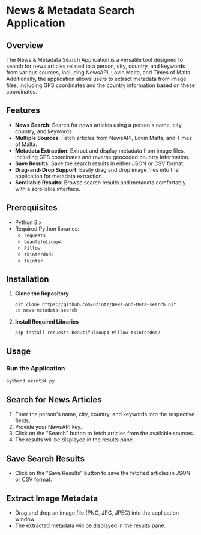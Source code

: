 # News & Metadata Search Application

## Overview

The News & Metadata Search Application is a versatile tool designed to search for news articles related to a person, city, country, and keywords from various sources, including NewsAPI, Lovin Malta, and Times of Malta. Additionally, the application allows users to extract metadata from image files, including GPS coordinates and the country information based on these coordinates.

## Features

- **News Search**: Search for news articles using a person's name, city, country, and keywords.
- **Multiple Sources**: Fetch articles from NewsAPI, Lovin Malta, and Times of Malta.
- **Metadata Extraction**: Extract and display metadata from image files, including GPS coordinates and reverse geocoded country information.
- **Save Results**: Save the search results in either JSON or CSV format.
- **Drag-and-Drop Support**: Easily drag and drop image files into the application for metadata extraction.
- **Scrollable Results**: Browse search results and metadata comfortably with a scrollable interface.

## Prerequisites

- Python 3.x
- Required Python libraries:
  - `requests`
  - `beautifulsoup4`
  - `Pillow`
  - `tkinterdnd2`
  - `tkinter`

## Installation

1. **Clone the Repository**
   ```sh
   git clone https://github.com/Ozintz/News-and-Meta-search.git
   cd news-metadata-search
   ```

2. **Install Required Libraries**
    ```sh
    pip install requests beautifulsoup4 Pillow tkinterdnd2
    ```
    
## Usage

### Run the Application

```sh
python3 ozint34.py
```

## Search for News Articles

1. Enter the person's name, city, country, and keywords into the respective fields.
2. Provide your NewsAPI key.
3. Click on the "Search" button to fetch articles from the available sources.
4. The results will be displayed in the results pane.

## Save Search Results

- Click on the "Save Results" button to save the fetched articles in JSON or CSV format.

## Extract Image Metadata

- Drag and drop an image file (PNG, JPG, JPEG) into the application window.
- The extracted metadata will be displayed in the results pane.
